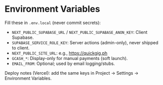 # Environment Variables

Fill these in `.env.local` (never commit secrets):

- `NEXT_PUBLIC_SUPABASE_URL` / `NEXT_PUBLIC_SUPABASE_ANON_KEY`: Client Supabase.
- `SUPABASE_SERVICE_ROLE_KEY`: Server actions (admin-only), never shipped to client.
- `NEXT_PUBLIC_SITE_URL`: e.g., https://quickgig.ph
- `GCASH_*`: Display-only for manual payments (soft launch).
- `EMAIL_FROM`: Optional; used by email logging/stubs.

Deploy notes (Vercel): add the same keys in Project → Settings → Environment Variables.
